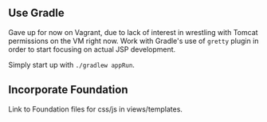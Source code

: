 ## Use Gradle
Gave up for now on Vagrant, due to lack of interest in wrestling with Tomcat permissions on the VM right now. Work with Gradle's use of `gretty` plugin in order to start focusing on actual JSP development.

Simply start up with `./gradlew appRun`.

## Incorporate Foundation
Link to Foundation files for css/js in views/templates.